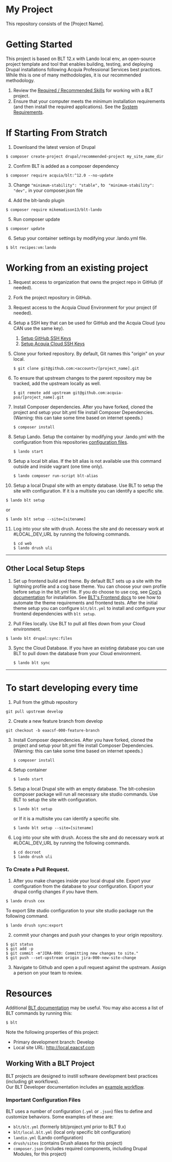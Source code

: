 # My Project
This repository consists of the [Project Name].

# Getting Started
This project is based on BLT 12.x with Lando local env, an open-source project template and tool that enables building, testing, and deploying Drupal installations following Acquia Professional Services best practices. While this is one of many methodologies, it is our recommended methodology.

1. Review the [Required / Recommended Skills](https://docs.acquia.com/blt/developer/skills/) for working with a BLT project.
2. Ensure that your computer meets the minimum installation requirements (and then install the required applications). See the [System Requirements](https://docs.acquia.com/blt/install/).

# If Starting From Stratch 
1. Downloand the latest version of Drupal
```
$ composer create-project drupal/recommended-project my_site_name_dir
```
2. Confirm BLT is added as a composer dependency 
```
$ composer require acquia/blt:^12.0 --no-update
```
3. Change `"minimum-stability": "stable",` to ` "minimum-stability": "dev",` in your composer.json file

4. Add the blt-lando plugin
```
$ composer require mikemadison13/blt-lando
```
5. Run composer update 
```
$ composer update
```
6. Setup your container settings by modifying your .lando.yml file. 
```
$ blt recipes:vm:lando
```


# Working from an existing project
1. Request access to organization that owns the project repo in GitHub (if needed).
2. Fork the project repository in GitHub.
3. Request access to the Acquia Cloud Environment for your project (if needed).
4. Setup a SSH key that can be used for GitHub and the Acquia Cloud (you CAN use the same key).
    1. [Setup GitHub SSH Keys](https://help.github.com/articles/adding-a-new-ssh-key-to-your-github-account/)
    2. [Setup Acquia Cloud SSH Keys](https://docs.acquia.com/acquia-cloud/ssh/generate)
5. Clone your forked repository. By default, Git names this "origin" on your local.
    ```
    $ git clone git@github.com:<account>/[project_name].git
    ```
6. To ensure that upstream changes to the parent repository may be tracked, add the upstream locally as well.
    ```
    $ git remote add upstream git@github.com:acquia-pso/[project_name].git
    ```

7. Install Composer dependencies.
After you have forked, cloned the project and setup your blt.yml file install Composer Dependencies. (Warning: this can take some time based on internet speeds.)
    ```
    $ composer install
    ```
8. Setup Lando.
Setup the container by modifying your .lando.yml  with the configuration from this repositories [configuration files](#important-configuration-files).

    ```
    $ lando start
    ```

9. Setup a local blt alias.
If the blt alias is not available use this command outside and inside vagrant (one time only).
    ```
    $ lando composer run-script blt-alias
    ```

10. Setup a local Drupal site with an empty database.
Use BLT to setup the site with configuration.  If it is a multisite you can identify a specific site.
   ```
   $ lando blt setup
   ```
   or
   ```
   $ lando blt setup --site=[sitename]
   ```

11. Log into your site with drush.
Access the site and do necessary work at #LOCAL_DEV_URL by running the following commands.
    ```
    $ cd web
    $ lando drush uli
    ```

---
## Other Local Setup Steps

1. Set up frontend build and theme.
By default BLT sets up a site with the lightning profile and a cog base theme. You can choose your own profile before setup in the blt.yml file. If you do choose to use cog, see [Cog's documentation](https://github.com/acquia-pso/cog/blob/8.x-1.x/STARTERKIT/README.md#create-cog-sub-theme) for installation.
See [BLT's Frontend docs](https://docs.acquia.com/blt/developer/frontend/) to see how to automate the theme requirements and frontend tests.
After the initial theme setup you can configure `blt/blt.yml` to install and configure your frontend dependencies with `blt setup`.

2. Pull Files locally.
Use BLT to pull all files down from your Cloud environment.

  ```
  $ lando blt drupal:sync:files
  ```

3. Sync the Cloud Database.
If you have an existing database you can use BLT to pull down the database from your Cloud environment.
   ```
   $ lando blt sync
   ```

---
# To start developing every time 

1. Pull from the github repository 
```
git pull upstream develop
```

2. Create a new feature branch from develop
```
git checkout -b eaacsf-000-feature-branch
```

3. Install Composer dependencies.
After you have forked, cloned the project and setup your blt.yml file install Composer Dependencies. (Warning: this can take some time based on internet speeds.)
    ```
    $ composer install
    ```
4. Setup container 

    ```
    $ lando start
    ```

5. Setup a local Drupal site with an empty database. The blt-cohesion composer package will run all necessary site studio commands. 
Use BLT to setup the site with configuration.
   ```
   $ lando blt setup
   ```
   or  If it is a multisite you can identify a specific site.
   ```
   $ lando blt setup --site=[sitename]
   ```

7. Log into your site with drush.
Access the site and do necessary work at #LOCAL_DEV_URL by running the following commands.
    ```
    $ cd docroot
    $ lando drush uli
    ```
    


### To Create a Pull Request. 

1. After you make changes inside your local drupal site. Export your configuration from the database to your configuration. 
 Export your drupal config changes if you have them. 
 ```
$ lando drush cex
```
To export Site studio configuration to your site studio package run the following command.
 ```
$ lando drush sync:export
```

2. commit your changes and push your changes to your origin repository. 
```
$ git status
$ git add -p
$ git commit -m"JIRA-000: Committing new changes to site."
$ git push --set-upstream origin jira-000-new-site-change
```

3. Navigate to Github and open a pull request against the upstream. Assign a person on your team to review.
  


# Resources

Additional [BLT documentation](https://docs.acquia.com/blt/) may be useful. You may also access a list of BLT commands by running this:
```
$ blt
```

Note the following properties of this project:
* Primary development branch: Develop
* Local site URL: http://local.eaacsf.com

## Working With a BLT Project
BLT projects are designed to instill software development best practices (including git workflows). \
Our BLT Developer documentation includes an [example workflow](https://docs.acquia.com/blt/developer/dev-workflow/).

### Important Configuration Files
BLT uses a number of configuration (`.yml` or `.json`) files to define and customize behaviors. Some examples of these are:

* `blt/blt.yml` (formerly blt/project.yml prior to BLT 9.x)
* `blt/local.blt.yml` (local only specific blt configuration)
* `landio.yml` (Lando configuration)
* `drush/sites` (contains Drush aliases for this project)
* `composer.json` (includes required components, including Drupal Modules, for this project)
